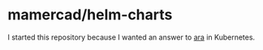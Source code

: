 # mamercad/helm-charts

I started this repository because I wanted an answer to [ara](https://github.com/ansible-community/ara) in Kubernetes.

